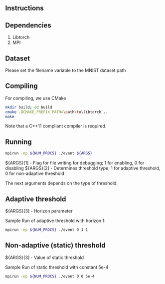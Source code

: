 Instructions 
-------------------------------------

Dependencies
-------------------------------------

1. Libtorch 
2. MPI

Dataset
------------------------------------

Please set the filename variable to the MNIST dataset path

Compiling
-------------------------------------

For compiling, we use CMake 

```sh
mkdir build; cd build
cmake -DCMAKE_PREFIX_PATH=\path\to\libtorch ..
make
```

Note that a C++11 compliant compiler is required.

Running
-------------------------------------

```sh
mpirun -np ${NUM_PROCS} ./event ${ARGS}
```

${ARGS}[1] - Flag for file writing for debugging; 1 for enabling, 0 for disabling
${ARGS}[2] - Determines threshold type; 1 for adaptive threshold, 0 for non-adaptive threshold 

The next arguments depends on the type of threshold:

## Adaptive threshold

${ARGS}[3] - Horizon parameter

Sample Run of adaptive threshold with horizon 1:

```sh
mpirun -np ${NUM_PROCS} ./event 0 1 1
```

## Non-adaptive (static) threshold

${ARGS}[3] - Value of static threshold

Sample Run of static threshold with constant 5e-4

```sh
mpirun -np ${NUM_PROCS} ./event 0 0 5e-4
```
